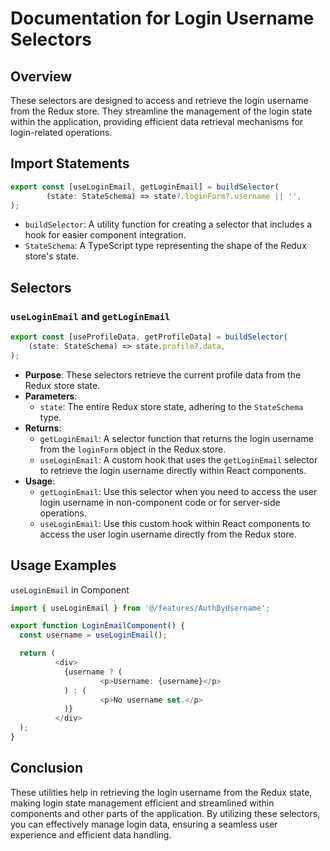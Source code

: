 # Documentation for Login Username Selectors

## Overview
These selectors are designed to access and retrieve the login username from the Redux store. They streamline the management of the login state within the application, providing efficient data retrieval mechanisms for login-related operations.
## Import Statements
```typescript
export const [useLoginEmail, getLoginEmail] = buildSelector(
        (state: StateSchema) => state?.loginForm?.username || '',
);
```
- `buildSelector`: A utility function for creating a selector that includes a hook for easier component integration.
- `StateSchema`: A TypeScript type representing the shape of the Redux store's state.

## Selectors

### `useLoginEmail` and `getLoginEmail`
```typescript
export const [useProfileData, getProfileData] = buildSelector(
    (state: StateSchema) => state.profile?.data,
);
```
- **Purpose**: These selectors retrieve the current profile data from the Redux store state.
- **Parameters**:
    - `state`: The entire Redux store state, adhering to the `StateSchema` type.
- **Returns**:
    - `getLoginEmail`: A selector function that returns the login username from the `loginForm` object in the Redux store.
    - `useLoginEmail`: A custom hook that uses the `getLoginEmail` selector to retrieve the login username directly within React components.
- **Usage**:
    - `getLoginEmail`: Use this selector when you need to access the  user login username in non-component code or for server-side operations.
    - `useLoginEmail`: Use this custom hook within React components to access the user login username directly from the Redux store. 

## Usage Examples
`useLoginEmail` in Component
```typescript jsx
import { useLoginEmail } from '@/features/AuthByUsername';

export function LoginEmailComponent() {
  const username = useLoginEmail();

  return (
          <div>
            {username ? (
                    <p>Username: {username}</p>
            ) : (
                    <p>No username set.</p>
            )}
          </div>
  );
}
```


## Conclusion
These utilities help in retrieving the login username from the Redux state, making login state management efficient and streamlined within components and other parts of the application. By utilizing these selectors, you can effectively manage login data, ensuring a seamless user experience and efficient data handling.
